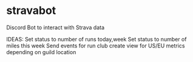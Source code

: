 # stravabot
Discord Bot to interact with Strava data

IDEAS:
  Set status to number of runs today,week
  Set status to number of miles this week
  Send events for run club
  create view for US/EU metrics depending on guild location